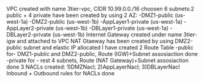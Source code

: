 VPC created with name 3tier-vpc, CIDR 10.99.0.0./16 choosen
6 subnets:2 public + 4 private have been created by using 2 AZ:
-DMZ1-public (us-west-1a)
-DMZ2-public (us-west-1b)
-AppLayer1-private (us-west-1a)
-AppLayer2-private (us-west-1b)
-DBLayer1-private (us-west-1a)
-DBLayer2-private (us-west-1b)
Internet Gateway created under name 3tier-igw and attached to VPC
NAT Gtaeway has been created by using DMZ2-public subnet and elastic IP allocated
I have created 2 Route Table
-public for- DMZ1-public and DMZ2-public, Route (IGW)+Subnet assosiaction done 
-private for - rest 4 subnets, Route (NAT Gateway)+Subnet assosiaction done
3 NACLs created: 1)DMZNacl; 2)AppLayerNacl; 3)DBLayerNacl
Inbound + Outbound rules for NACLs done